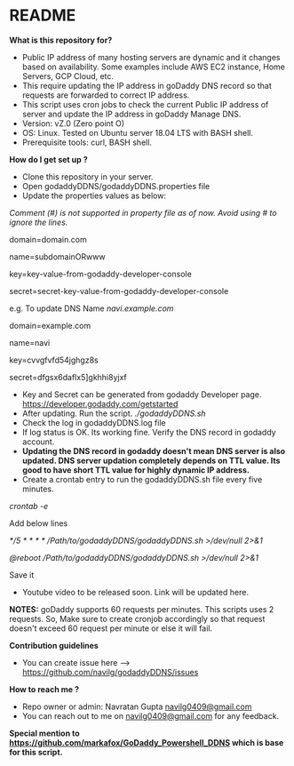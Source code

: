 # README #


**What is this repository for?**

* Public IP address of many hosting servers are dynamic and it changes based on availability. Some examples include AWS EC2 instance, Home Servers, GCP Cloud, etc.
* This require updating the IP address in goDaddy DNS record so that requests are forwarded to correct IP address.
* This script uses cron jobs to check the current Public IP address of server and update the IP address in goDaddy Manage DNS. 
* Version: vZ.0 (Zero point O)
* OS: Linux. Tested on Ubuntu server 18.04 LTS with BASH shell.
* Prerequisite tools: curl, BASH shell.

**How do I get set up ?**

* Clone this repository in your server.
* Open godaddyDDNS/godaddyDDNS.properties file
* Update the properties values as below:

*Comment (#) is not supported in property file as of now. Avoid using # to ignore the lines.*

domain=domain.com

name=subdomainORwww

key=key-value-from-godaddy-developer-console

secret=secret-key-value-from-godaddy-developer-console


e.g. To update DNS Name *navi.example.com*

domain=example.com

name=navi

key=cvvgfvfd54jghgz8s

secret=dfgsx6daflx5]gkhhi8yjxf

* Key and Secret can be generated from godaddy Developer page. https://developer.godaddy.com/getstarted
* After updating. Run the script.
*./godaddyDDNS.sh*
* Check the log in godaddyDDNS.log file
* If log status is OK. Its working fine. Verify the DNS record in godaddy account.
* **Updating the DNS record in godaddy doesn't mean DNS server is also updated. DNS server updation completely depends on TTL value. Its good to have short TTL value for highly dynamic IP address.**
* Create a crontab entry to run the godaddyDDNS.sh file every five minutes.

*crontab -e*

Add below lines

*\*/5 * * * * /Path/to/godaddyDDNS/godaddyDDNS.sh >/dev/null 2>&1*

*@reboot /Path/to/godaddyDDNS/godaddyDDNS.sh >/dev/null 2>&1*

Save it

* Youtube video to be released soon. Link will be updated here.

**NOTES:**
goDaddy supports 60 requests per minutes. This scripts uses 2 requests. So, Make sure to create cronjob accordingly so that request doesn't exceed 60 request per minute or else it will fail.


**Contribution guidelines**

* You can create issue here --> https://github.com/navilg/godaddyDDNS/issues 

**How to reach me ?**

* Repo owner or admin: Navratan Gupta <navilg0409@gmail.com>
* You can reach out to me on navilg0409@gmail.com for any feedback.

**Special mention to https://github.com/markafox/GoDaddy_Powershell_DDNS which is base for this script.**


